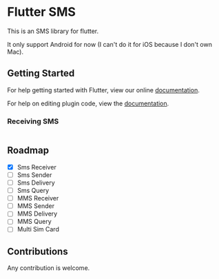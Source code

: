 # Flutter SMS

This is an SMS library for flutter.

It only support Android for now (I can't do it for iOS because I don't own Mac).

## Getting Started

For help getting started with Flutter, view our online
[documentation](https://flutter.io/).

For help on editing plugin code, view the [documentation](https://flutter.io/platform-plugins/#edit-code).

### Receiving SMS

```dart

```

## Roadmap

- [x] Sms Receiver
- [ ] Sms Sender
- [ ] Sms Delivery
- [ ] Sms Query
- [ ] MMS Receiver
- [ ] MMS Sender
- [ ] MMS Delivery
- [ ] MMS Query
- [ ] Multi Sim Card

## Contributions

Any contribution is welcome.